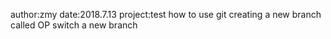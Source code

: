 author:zmy
date:2018.7.13
project:test how to use git
creating a new branch called OP
switch a new branch
